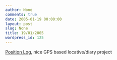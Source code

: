```yaml
---
author: None
comments: true
date: 2005-01-19 00:00:00
layout: post
slug: None
title: 19/01/2005
wordpress_id: 125
---
```


[Position Log](http://qpqpqp.org/stipple/index.html), nice GPS based locative/diary project
